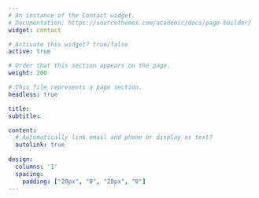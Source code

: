 ```yaml
---
# An instance of the Contact widget.
# Documentation: https://sourcethemes.com/academic/docs/page-builder/
widget: contact

# Activate this widget? true/false
active: true

# Order that this section appears on the page.
weight: 200

# This file represents a page section.
headless: true

title:
subtitle:

content:
  # Automatically link email and phone or display as text?
  autolink: true
  
design:
  columns: '1'
  spacing:
    padding: ["20px", "0", "20px", "0"]
---
```

